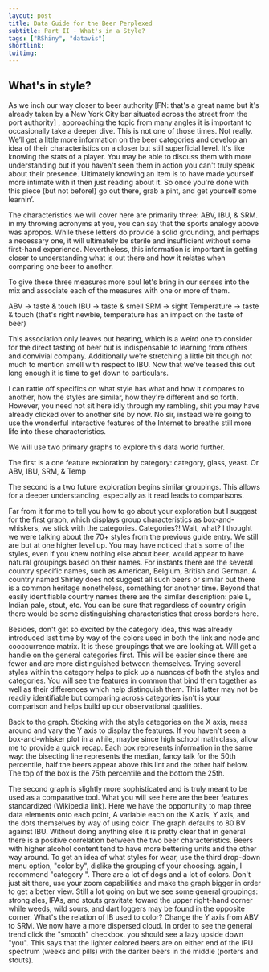 ```yaml
---
layout: post
title: Data Guide for the Beer Perplexed
subtitle: Part II - What's in a Style? 
tags: ["RShiny", "datavis"]
shortlink:
twitimg: 
---
```


## What's in style?


As we inch our way closer to beer authority [FN: that's a great name but it's already taken by a New York City bar situated across the street from the port authority] , approaching the topic from many angles it is important to occasionally take a deeper dive. This is not one of those times. Not really. We’ll get a little more information on the beer categories and develop an idea of their characteristics on a closer but still superficial level. It's like knowing the stats of a player. You may be able to discuss them with more understanding but if you haven't seen them in action you can't truly speak about their presence. Ultimately knowing an item is to have made yourself more intimate with it then just reading about it. So once you're done with this piece (but not before!) go out there, grab a pint, and get yourself some learnin’.


The characteristics we will cover here are primarily three: ABV, IBU, & SRM. in my throwing acronyms at you, you can say that the sports analogy above was apropos. While these letters do provide a solid grounding, and perhaps a necessary one, it will ultimately be sterile and insufficient without some first-hand experience. Nevertheless, this information is important in getting closer to understanding what is out there and how it relates when comparing one beer to another.


To give these three measures more soul let's bring in our senses into the mix and associate each of the measures with one or more of them.


ABV -> taste & touch
IBU -> taste & smell
SRM -> sight
Temperature -> taste & touch (that's right newbie, temperature has an impact on the taste of beer)


This association only leaves out hearing, which is a weird one to consider for the direct tasting of beer but is indispensable to learning from others and convivial company. Additionally we’re stretching a little bit though not much to mention smell with respect to IBU. Now that we've teased this out long enough it is time to get down to particulars.


I can rattle off specifics on what style has what and how it compares to another, how the styles are similar, how they're different and so forth. However, you need not sit here idly through my rambling, shit you may have already clicked over to another site by now. No sir, instead we're going to use the wonderful interactive features of the Internet to breathe still more life into these characteristics.


We will use two primary graphs to explore this data world further. 


The first is a one feature exploration by category: 
category, glass, yeast. 
Or ABV, IBU, SRM, & Temp


The second is a two future exploration begins similar groupings. This allows for a deeper understanding, especially as it read leads to comparisons.


Far from it for me to tell you how to go about your exploration but I suggest for the first graph, which displays group characteristics as box-and-whiskers, we stick with the categories. Categories?! Wait, what? I thought we were talking about the 70+ styles from the previous guide entry. We still are but at one higher level up. You may have noticed that's some of the styles, even if you knew nothing else about beer, would appear to have natural groupings based on their names. For instants there are the several country specific names, such as American, Belgium, British and German. A country named Shirley does not suggest all such beers or similar but there is a common heritage nonetheless, something for another time. Beyond that easily identifiable country names there are the similar description: pale L, Indian pale, stout, etc. You can be sure that regardless of country origin there would be some distinguishing characteristics that cross borders here.


Besides, don't get so excited by the category idea, this was already introduced last time by way of the colors used in both the link and node and cooccurrence matrix. It is these groupings that we are looking at. Will get a handle on the general categories first. This will be easier since there are fewer and are more distinguished between themselves. Trying several styles within the category helps to pick up a nuances of both the styles and categories. You will see the features in common that bind them together as well as their differences which help distinguish them. This latter may not be readily identifiable but comparing across categories isn't is your comparison and helps build up our observational qualities.


Back to the graph. Sticking with the style categories on the X axis, mess around and vary the Y axis to display the features. If you haven't seen a box-and-whisker plot in a while, maybe since high school math class, allow me to provide a quick recap. Each box represents information in the same way: the bisecting line represents the median, fancy talk for the 50th percentile, half the beers appear above this lint and the other half below. The top of the box is the 75th percentile and the bottom the 25th.


The second graph is slightly more sophisticated and is truly meant to be used as a comparative tool. What you will see here are the beer features standardized (Wikipedia link). Here we have the opportunity to map three data elements onto each point, A variable each on the X axis, Y axis, and the dots themselves by way of using color. The graph defaults to 80 BV against IBU. Without doing anything else it is pretty clear that in general there is a positive correlation between the two beer characteristics. Beers with higher alcohol content tend to have more bettering units and the other way around. To get an idea of what styles for wear, use the third drop-down menu option, "color by", dislike the grouping of your choosing. again, I recommend "category ". There are a lot of dogs and a lot of colors. Don't just sit there, use your zoom capabilities and make the graph bigger in order to get a better view. Still a lot going on but we see some general groupings: strong ales, IPAs, and stouts gravitate toward the upper right-hand corner while weeds, wild sours, and dart loggers may be found in the opposite corner. What's the relation of IB used to color? Change the Y axis from ABV to SRM. We now have a more dispersed cloud. In order to see the general trend click the "smooth" checkbox. you should see a lazy upside down "you". This says that the lighter colored beers are on either end of the IPU spectrum (weeks and pills) with the darker beers in the middle (porters and stouts).





